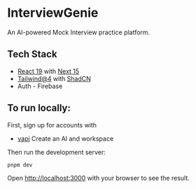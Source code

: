 # InterviewGenie
An AI-powered Mock Interview practice platform.

## Tech Stack
- [React 19](https://react.dev/) with [Next 15](https://nextjs.org/docs)
- [Tailwind@4](https://tailwindcss.com/) with [ShadCN](https://ui.shadcn.com/docs/installation/next)
- Auth - Firebase


## To run locally:

First, sign up for accounts with 
- [vapi](vapi.ai) Create an AI and workspace

Then run the development server:

```bash
pnpm dev
```

Open [http://localhost:3000](http://localhost:3000) with your browser to see the result.


